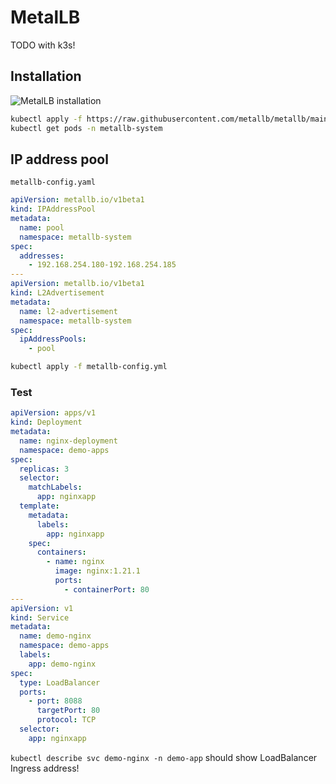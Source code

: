 # MetalLB

TODO with k3s!

## Installation

![MetalLB installation](https://metallb.universe.tf/installation/)

```sh
kubectl apply -f https://raw.githubusercontent.com/metallb/metallb/main/config/manifests/metallb-native.yaml
kubectl get pods -n metallb-system
```

## IP address pool

`metallb-config.yaml`

```yaml
apiVersion: metallb.io/v1beta1
kind: IPAddressPool
metadata:
  name: pool
  namespace: metallb-system
spec:
  addresses:
    - 192.168.254.180-192.168.254.185
---
apiVersion: metallb.io/v1beta1
kind: L2Advertisement
metadata:
  name: l2-advertisement
  namespace: metallb-system
spec:
  ipAddressPools:
    - pool
```

```sh
kubectl apply -f metallb-config.yml
```

### Test

```yaml
apiVersion: apps/v1
kind: Deployment
metadata:
  name: nginx-deployment
  namespace: demo-apps
spec:
  replicas: 3
  selector:
    matchLabels:
      app: nginxapp
  template:
    metadata:
      labels:
        app: nginxapp
    spec:
      containers:
        - name: nginx
          image: nginx:1.21.1
          ports:
            - containerPort: 80
---
apiVersion: v1
kind: Service
metadata:
  name: demo-nginx
  namespace: demo-apps
  labels:
    app: demo-nginx
spec:
  type: LoadBalancer
  ports:
    - port: 8088
      targetPort: 80
      protocol: TCP
  selector:
    app: nginxapp
```

`kubectl describe svc demo-nginx -n demo-app` should show LoadBalancer Ingress address!
